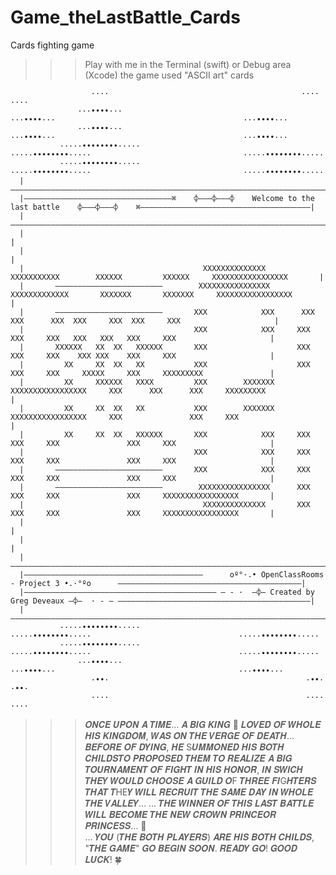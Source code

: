 # Game_theLastBattle_Cards
 Cards fighting game
 
 >>> Play with me in the Terminal (swift) or Debug area (Xcode)
 >>> the game used "ASCII art" cards 

                      ····                                           ····                                                ····
                   ···••••···                                     ···••••···                                          ···••••···
                   ···••••···                                     ···••••···                                          ···••••···
               ·····••••••••·····                             ·····••••••••·····                                  ·····••••••••·····
               ·····••••••••·····                             ·····••••••••·····                                  ·····••••••••·····
      |—————————————————————————————————————————————————————————————————————————————————————————————————————————————————————————————————————|
      |—————————————————————————————————⌘    ⌽———⌽———⌽    Welcome to the last battle    ⌽———⌽———⌽    ⌘——————————————————————————————————————|
      |—————————————————————————————————————————————————————————————————————————————————————————————————————————————————————————————————————|
      |                                                                                                                                     |
      |                                                                                                                                     |
      |                                        XXXXXXXXXXXXXX          XXXXXXXXXXX        XXXXXX         XXXXXX     XXXXXXXXXXXXXXXXX       |
      |       ————————————————————————        XXXXXXXXXXXXXXXX        XXXXXXXXXXXXX       XXXXXXX       XXXXXXX     XXXXXXXXXXXXXXXXX       |
      |       ————————————————————————       XXX            XXX      XXX         XXX      XXX  XXX     XXX  XXX     XXX                     |
      |                                      XXX            XXX     XXX           XXX     XXX   XXX   XXX   XXX     XXX                     |
      |       XXXXXX   XX  XX   XXXXXX       XXX                    XXX           XXX     XXX    XXX XXX    XXX     XXX                     |
      |         XX     XX  XX   XX           XXX                    XXX           XXX     XXX     XXXXX     XXX     XXXXXXXXX               |
      |         XX     XXXXXX   XXXX         XXX        XXXXXXX     XXXXXXXXXXXXXXXXX     XXX      XXX      XXX     XXXXXXXXX               |
      |         XX     XX  XX   XX           XXX        XXXXXXX     XXXXXXXXXXXXXXXXX     XXX               XXX     XXX                     |
      |         XX     XX  XX   XXXXXX       XXX            XXX     XXX           XXX     XXX               XXX     XXX                     |
      |                                      XXX            XXX     XXX           XXX     XXX               XXX     XXX                     |
      |       ————————————————————————       XXX            XXX     XXX           XXX     XXX               XXX     XXX                     |
      |       ————————————————————————        XXXXXXXXXXXXXXXX      XXX           XXX     XXX               XXX     XXXXXXXXXXXXXXXXX       |
      |                                        XXXXXXXXXXXXXX       XXX           XXX     XXX               XXX     XXXXXXXXXXXXXXXXX       |
      |                                                                                                                                     |
      |                                                                                                                                     |
      |—————————————————————————————————————————————————————————————————————————————————————————————————————————————————————————————————————|
      |————————————————————————————————————————      oº°·.• OpenClassRooms - Project 3 •.·°ºo      —————————————————————————————————————————|
      |——————————————————————————————————————————— — - ·  –⌽– Created by Greg Deveaux –⌽–  · - — ———————————————————————————————————————————|
      |—————————————————————————————————————————————————————————————————————————————————————————————————————————————————————————————————————|
               ·····••••••••·····                              ·····••••••••·····                                 ·····••••••••·····
               ·····••••••••·····                              ·····••••••••·····                                 ·····••••••••·····
                   ···••••···                                      ···••••···                                         ···••••···
                      ·••·                                            ·••·                                               ·••·
                      ····                                            ····                                               ····
            
            
>>> 𝑶𝑵𝑪𝑬 𝑼𝑷𝑶𝑵 𝑨 𝑻𝑰𝑴𝑬… 𝑨 𝑩𝑰𝑮 𝑲𝑰𝑵𝑮 🤴 𝑳𝑶𝑽𝑬𝑫 𝑶𝑭 𝑾𝑯𝑶𝑳𝑬 𝑯𝑰𝑺 𝑲𝑰𝑵𝑮𝑫𝑶𝑴, 𝑾𝑨𝑺 𝑶𝑵 𝑻𝑯𝑬 𝑽𝑬𝑹𝑮𝑬 𝑶𝑭 𝑫𝑬𝑨𝑻𝑯… 
>>> 𝑩𝑬𝑭𝑶𝑹𝑬 𝑶𝑭 𝑫𝒀𝑰𝑵𝑮, 𝑯𝑬 S𝑼𝑴𝑴𝑶𝑵𝑬𝑫 𝑯𝑰𝑺 𝑩𝑶𝑻𝑯 𝑪𝑯𝑰𝑳𝑫𝑺𝑻𝑶 𝑷𝑹𝑶𝑷𝑶𝑺𝑬𝑫 𝑻𝑯𝑬𝑴 𝑻𝑶 𝑹𝑬𝑨𝑳𝑰𝒁𝑬 𝑨 𝑩𝑰𝑮 𝑻𝑶𝑼𝑹𝑵𝑨𝑴𝑬𝑵𝑻 𝑶𝑭 𝑭𝑰𝑮𝑯𝑻 𝑰𝑵 𝑯𝑰𝑺 𝑯𝑶𝑵𝑶𝑹,
>>> 𝑰𝑵 𝑺𝑾𝑰𝑪𝑯 𝑻𝑯𝑬𝒀 𝑾𝑶𝑼𝑳𝑫 𝑪𝑯𝑶𝑶𝑺𝑬 𝑨 𝑮𝑼𝑰𝑳𝑫 𝑶F 𝑻𝑯𝑹𝑬𝑬 𝑭𝑰G𝑯𝑻𝑬𝑹𝑺 𝑻𝑯𝑨𝑻 𝑻HE𝒀 𝑾𝑰𝑳𝑳 𝑹𝑬𝑪𝑹𝑼𝑰𝑻 𝑻𝑯𝑬 𝑺𝑨𝑴𝑬 𝑫𝑨𝒀 𝑰𝑵 𝑾𝑯𝑶𝑳𝑬 𝑻𝑯𝑬 𝑽𝑨𝑳𝑳𝑬𝒀… 
>>> … 𝑻𝑯𝑬 𝑾𝑰𝑵𝑵𝑬𝑹 𝑶𝑭 𝑻𝑯𝑰𝑺 𝑳𝑨𝑺𝑻 𝑩𝑨𝑻𝑻𝑳𝑬 𝑾𝑰𝑳𝑳 𝑩𝑬𝑪𝑶𝑴𝑬 𝑻𝑯𝑬 𝑵𝑬𝑾 𝑪𝑹𝑶𝑾𝑵 𝑷𝑹𝑰𝑵𝑪𝑬𝑶𝑹 𝑷𝑹𝑰𝑵𝑪𝑬𝑺𝑺… 👑  
>>> … 𝒀𝑶𝑼 (𝑻𝑯𝑬 𝑩𝑶𝑻𝑯 𝑷𝑳𝑨𝒀𝑬𝑹𝑺) 𝑨𝑹𝑬 𝑯𝑰𝑺 𝑩𝑶𝑻𝑯 𝑪𝑯𝑰𝑳𝑫𝑺, "𝑻𝑯𝑬 𝑮𝑨𝑴𝑬" 𝑮𝑶 𝑩𝑬𝑮𝑰𝑵 𝑺𝑶𝑶𝑵. 𝑹𝑬𝑨𝑫𝒀 𝑮𝑶! 𝑮𝑶𝑶𝑫 𝑳𝑼𝑪𝑲! 🍀 
